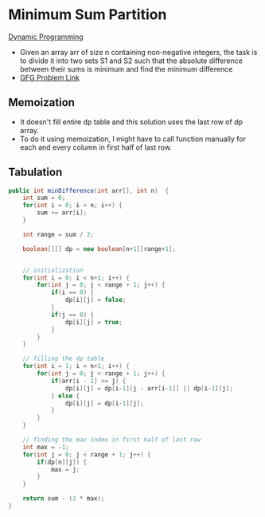 # Minimum Sum Partition

[Dynamic Programming](DynamicProgramming.md)

-   Given an array arr of size n containing non-negative integers, the task is to divide it into two sets S1 and S2 such that the absolute difference between their sums is minimum and find the minimum difference
-   [GFG Problem Link](https://www.geeksforgeeks.org/problems/minimum-sum-partition3317/1?itm_source=geeksforgeeks&itm_medium=article&itm_campaign=practice_card)

## Memoization

-   It doesn't fill entire dp table and this solution uses the last row of dp array.
-   To do it using memoization, I might have to call function manually for each and every column in first half of last row.

## Tabulation

```java
public int minDifference(int arr[], int n)	{
    int sum = 0;
    for(int i = 0; i < n; i++) {
        sum += arr[i];
    }

    int range = sum / 2;

    boolean[][] dp = new boolean[n+1][range+1];


    // initialization
    for(int i = 0; i < n+1; i++) {
        for(int j = 0; j < range + 1; j++) {
            if(i == 0) {
                dp[i][j] = false;
            }
            if(j == 0) {
                dp[i][j] = true;
            }
        }
    }

    // filling the dp table
    for(int i = 1; i < n+1; i++) {
        for(int j = 0; j < range + 1; j++) {
            if(arr[i - 1] <= j) {
                dp[i][j] = dp[i-1][j - arr[i-1]] || dp[i-1][j];
            } else {
                dp[i][j] = dp[i-1][j];
            }
        }
    }

    // finding the max index in first half of last row
    int max = -1;
    for(int j = 0; j < range + 1; j++) {
        if(dp[n][j]) {
            max = j;
        }
    }

    return sum - (2 * max);
}
```
